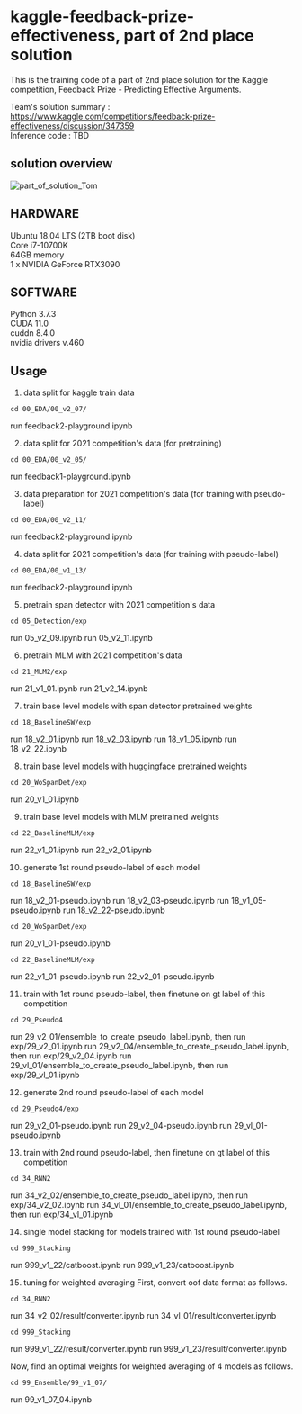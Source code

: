 # kaggle-feedback-prize-effectiveness, part of 2nd place solution
This is the training code of a part of 2nd place solution for the Kaggle competition, Feedback Prize - Predicting Effective Arguments.

Team's solution summary : https://www.kaggle.com/competitions/feedback-prize-effectiveness/discussion/347359  
Inference code : TBD

## solution overview
![part_of_solution_Tom](https://user-images.githubusercontent.com/10670302/186792541-904bfbf8-0ca6-4c1b-9222-7a6e089c6108.png)

## HARDWARE
Ubuntu 18.04 LTS (2TB boot disk)  
Core i7-10700K  
64GB memory  
1 x NVIDIA GeForce RTX3090  

## SOFTWARE
Python 3.7.3  
CUDA 11.0  
cuddn 8.4.0  
nvidia drivers v.460  


## Usage
1. data split for kaggle train data  
```
cd 00_EDA/00_v2_07/
```
run feedback2-playground.ipynb


2. data split for 2021 competition's data (for pretraining)
```
cd 00_EDA/00_v2_05/
```
run feedback1-playground.ipynb


3. data preparation for 2021 competition's data (for training with pseudo-label)
```
cd 00_EDA/00_v2_11/
```
run feedback2-playground.ipynb


4. data split for 2021 competition's data (for training with pseudo-label)
```
cd 00_EDA/00_v1_13/
```
run feedback2-playground.ipynb


5. pretrain span detector with 2021 competition's data
```
cd 05_Detection/exp
```
run 05_v2_09.ipynb
run 05_v2_11.ipynb


6. pretrain MLM with 2021 competition's data
```
cd 21_MLM2/exp
```
run 21_v1_01.ipynb
run 21_v2_14.ipynb


7. train base level models with span detector pretrained weights
```
cd 18_BaselineSW/exp
```
run 18_v2_01.ipynb
run 18_v2_03.ipynb
run 18_v1_05.ipynb
run 18_v2_22.ipynb


8. train base level models with huggingface pretrained weights
```
cd 20_WoSpanDet/exp
```
run 20_v1_01.ipynb


9. train base level models with MLM pretrained weights
```
cd 22_BaselineMLM/exp
```
run 22_v1_01.ipynb
run 22_v2_01.ipynb


10. generate 1st round pseudo-label of each model
```
cd 18_BaselineSW/exp
```
run 18_v2_01-pseudo.ipynb
run 18_v2_03-pseudo.ipynb
run 18_v1_05-pseudo.ipynb
run 18_v2_22-pseudo.ipynb

```
cd 20_WoSpanDet/exp
```
run 20_v1_01-pseudo.ipynb

```
cd 22_BaselineMLM/exp
```
run 22_v1_01-pseudo.ipynb
run 22_v2_01-pseudo.ipynb


11. train with 1st round pseudo-label, then finetune on gt label of this competition
```
cd 29_Pseudo4
```
run 29_v2_01/ensemble_to_create_pseudo_label.ipynb, then run exp/29_v2_01.ipynb
run 29_v2_04/ensemble_to_create_pseudo_label.ipynb, then run exp/29_v2_04.ipynb
run 29_vl_01/ensemble_to_create_pseudo_label.ipynb, then run exp/29_vl_01.ipynb


12. generate 2nd round pseudo-label of each model
```
cd 29_Pseudo4/exp
```
run 29_v2_01-pseudo.ipynb
run 29_v2_04-pseudo.ipynb
run 29_vl_01-pseudo.ipynb


13. train with 2nd round pseudo-label, then finetune on gt label of this competition
```
cd 34_RNN2
```
run 34_v2_02/ensemble_to_create_pseudo_label.ipynb, then run exp/34_v2_02.ipynb
run 34_vl_01/ensemble_to_create_pseudo_label.ipynb, then run exp/34_vl_01.ipynb


14. single model stacking for models trained with 1st round pseudo-label
```
cd 999_Stacking
```
run 999_v1_22/catboost.ipynb
run 999_v1_23/catboost.ipynb



15. tuning for weighted averaging
First, convert oof data format as follows.
```
cd 34_RNN2
```
run 34_v2_02/result/converter.ipynb
run 34_vl_01/result/converter.ipynb

```
cd 999_Stacking
```
run 999_v1_22/result/converter.ipynb
run 999_v1_23/result/converter.ipynb

Now, find an optimal weights for weighted averaging of 4 models as follows.
```
cd 99_Ensemble/99_v1_07/
```
run 99_v1_07_04.ipynb

